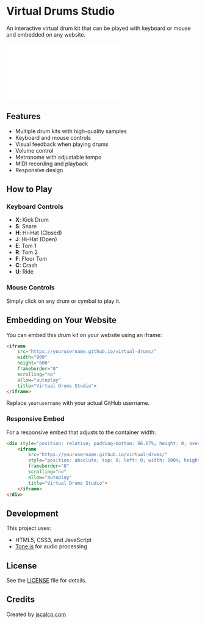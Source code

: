 # Virtual Drums Studio

An interactive virtual drum kit that can be played with keyboard or mouse and embedded on any website.

![Virtual Drums Studio](assets/images/screenshot-placeholder.txt)

## Features

- Multiple drum kits with high-quality samples
- Keyboard and mouse controls
- Visual feedback when playing drums
- Volume control
- Metronome with adjustable tempo
- MIDI recording and playback
- Responsive design

## How to Play

### Keyboard Controls

- **X**: Kick Drum
- **S**: Snare
- **H**: Hi-Hat (Closed)
- **J**: Hi-Hat (Open)
- **E**: Tom 1
- **R**: Tom 2
- **F**: Floor Tom
- **C**: Crash
- **U**: Ride

### Mouse Controls

Simply click on any drum or cymbal to play it.

## Embedding on Your Website

You can embed this drum kit on your website using an iframe:

```html
<iframe 
    src="https://yourusername.github.io/virtual-drums/" 
    width="900" 
    height="600" 
    frameborder="0" 
    scrolling="no" 
    allow="autoplay" 
    title="Virtual Drums Studio">
</iframe>
```

Replace `yourusername` with your actual GitHub username.

### Responsive Embed

For a responsive embed that adjusts to the container width:

```html
<div style="position: relative; padding-bottom: 66.67%; height: 0; overflow: hidden; max-width: 100%;">
    <iframe 
        src="https://yourusername.github.io/virtual-drums/" 
        style="position: absolute; top: 0; left: 0; width: 100%; height: 100%;" 
        frameborder="0" 
        scrolling="no" 
        allow="autoplay" 
        title="Virtual Drums Studio">
    </iframe>
</div>
```

## Development

This project uses:

- HTML5, CSS3, and JavaScript
- [Tone.js](https://tonejs.github.io/) for audio processing

## License

See the [LICENSE](LICENSE) file for details.

## Credits

Created by [jscalco.com](https://www.jscalco.com/)
